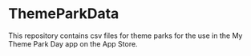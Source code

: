 # ThemeParkData
This repository contains csv files for theme parks for the use in the My Theme Park Day app on the App Store.
